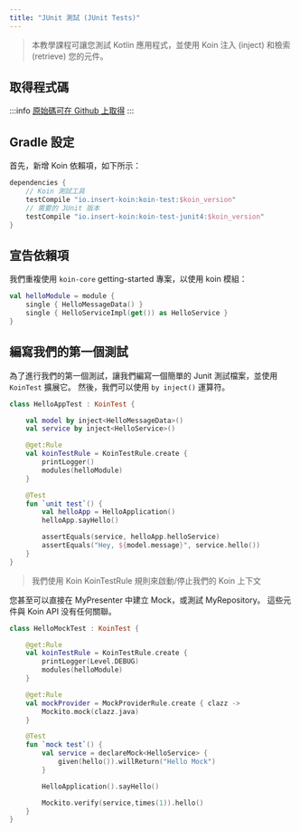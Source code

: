 ```yaml
---
title: "JUnit 測試 (JUnit Tests)"
---
```

> 本教學課程可讓您測試 Kotlin 應用程式，並使用 Koin 注入 (inject) 和檢索 (retrieve) 您的元件。

## 取得程式碼

:::info
[原始碼可在 Github 上取得](https://github.com/InsertKoinIO/koin-getting-started/tree/main/kotlin)
:::

## Gradle 設定

首先，新增 Koin 依賴項，如下所示：

```groovy
dependencies {
    // Koin 測試工具
    testCompile "io.insert-koin:koin-test:$koin_version"
    // 需要的 JUnit 版本
    testCompile "io.insert-koin:koin-test-junit4:$koin_version"
}
```

## 宣告依賴項

我們重複使用 `koin-core` getting-started 專案，以使用 koin 模組：

```kotlin
val helloModule = module {
    single { HelloMessageData() }
    single { HelloServiceImpl(get()) as HelloService }
}
```

## 編寫我們的第一個測試

為了進行我們的第一個測試，讓我們編寫一個簡單的 Junit 測試檔案，並使用 `KoinTest` 擴展它。 然後，我們可以使用 `by inject()` 運算符。

```kotlin
class HelloAppTest : KoinTest {

    val model by inject<HelloMessageData>()
    val service by inject<HelloService>()

    @get:Rule
    val koinTestRule = KoinTestRule.create {
        printLogger()
        modules(helloModule)
    }

    @Test
    fun `unit test`() {
        val helloApp = HelloApplication()
        helloApp.sayHello()

        assertEquals(service, helloApp.helloService)
        assertEquals("Hey, ${model.message}", service.hello())
    }
}
```

> 我們使用 Koin KoinTestRule 規則來啟動/停止我們的 Koin 上下文

您甚至可以直接在 MyPresenter 中建立 Mock，或測試 MyRepository。 這些元件與 Koin API 没有任何關聯。

```kotlin
class HelloMockTest : KoinTest {

    @get:Rule
    val koinTestRule = KoinTestRule.create {
        printLogger(Level.DEBUG)
        modules(helloModule)
    }

    @get:Rule
    val mockProvider = MockProviderRule.create { clazz ->
        Mockito.mock(clazz.java)
    }

    @Test
    fun `mock test`() {
        val service = declareMock<HelloService> {
            given(hello()).willReturn("Hello Mock")
        }

        HelloApplication().sayHello()

        Mockito.verify(service,times(1)).hello()
    }
}
```